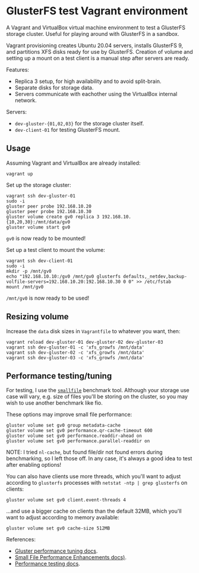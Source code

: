 # GlusterFS test Vagrant environment

A Vagrant and VirtualBox virtual machine environment to test a GlusterFS storage cluster.
Useful for playing around with GlusterFS in a sandbox.

Vagrant provisioning creates Ubuntu 20.04 servers, installs GlusterFS 9, and partitions XFS disks ready for use by GlusterFS.
Creation of volume and setting up a mount on a test client is a manual step after servers are ready.

Features:

* Replica 3 setup, for high availability and to avoid split-brain.
* Separate disks for storage data.
* Servers communicate with eachother using the VirtualBox internal network.

Servers:

* `dev-gluster-{01,02,03}` for the storage cluster itself.
* `dev-client-01` for testing GlusterFS mount.

## Usage

Assuming Vagrant and VirtualBox are already installed:

```
vagrant up
```

Set up the storage cluster:

```
vagrant ssh dev-gluster-01
sudo -i
gluster peer probe 192.168.10.20
gluster peer probe 192.168.10.30
gluster volume create gv0 replica 3 192.168.10.{10,20,30}:/mnt/data/gv0
gluster volume start gv0
```

`gv0` is now ready to be mounted!

Set up a test client to mount the volume:

```
vagrant ssh dev-client-01
sudo -i
mkdir -p /mnt/gv0
echo "192.168.10.10:/gv0 /mnt/gv0 glusterfs defaults,_netdev,backup-volfile-servers=192.168.10.20:192.168.10.30 0 0" >> /etc/fstab
mount /mnt/gv0
```

`/mnt/gv0` is now ready to be used!

## Resizing volume

Increase the `data` disk sizes in `Vagrantfile` to whatever you want, then:

```
vagrant reload dev-gluster-01 dev-gluster-02 dev-gluster-03
vagrant ssh dev-gluster-01 -c 'xfs_growfs /mnt/data'
vagrant ssh dev-gluster-02 -c 'xfs_growfs /mnt/data'
vagrant ssh dev-gluster-03 -c 'xfs_growfs /mnt/data'
```

## Performance testing/tuning

For testing, I use the [`smallfile`](https://github.com/distributed-system-analysis/smallfile) benchmark tool.
Although your storage use case will vary, e.g. size of files you'll be storing on the cluster, so you may wish to use another benchmark like fio.

These options may improve small file performance:

```
gluster volume set gv0 group metadata-cache
gluster volume set gv0 performance.qr-cache-timeout 600
gluster volume set gv0 performance.readdir-ahead on
gluster volume set gv0 performance.parallel-readdir on
```

NOTE: I tried `nl-cache`, but found file/dir not found errors during benchmarking, so I left those off. In any
case, it's always a good idea to test after enabling options!


You can also have clients use more threads, which you'll want to adjust according to `glusterfs` processes with `netstat -ntp | grep glusterfs` on clients:

```
gluster volume set gv0 client.event-threads 4
```

...and use a bigger cache on clients than the default 32MB, which you'll want to adjust according to memory available:

```
gluster volume set gv0 cache-size 512MB
```

References:

* [Gluster performance tuning docs](https://docs.gluster.org/en/latest/Administrator-Guide/Performance-Tuning/).
* [Small File Performance Enhancements docs)](https://access.redhat.com/documentation/en-us/red_hat_gluster_storage/3.1/html/administration_guide/small_file_performance_enhancements).
* [Performance testing docs](https://docs.gluster.org/en/latest/Administrator-Guide/Performance-Testing/).

